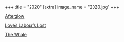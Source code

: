 +++
title = "2020"
[extra]
image_name = "2020.jpg"
+++

[Afterglow](https://www.avenueartscanton.com/)

[Love’s Labour’s Lost](https://www.rubbercitytheatre.com/)

[The Whale](https://www.avenueartscanton.com/)
